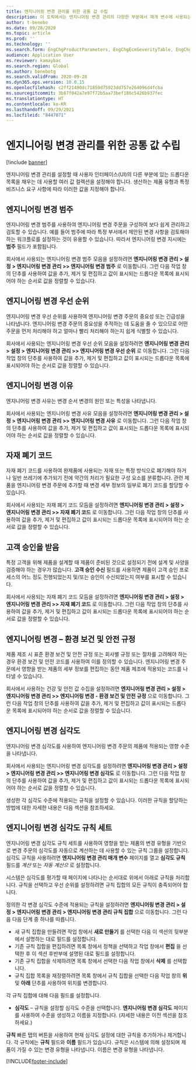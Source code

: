 ```yaml
---
title: 엔지니어링 변경 관리를 위한 공통 값 수립
description: 이 토픽에서는 엔지니어링 변경 관리의 다양한 부분에서 매개 변수에 사용되는 공통 값을 설정하는 방법에 대해 설명합니다.
author: t-benebo
ms.date: 09/28/2020
ms.topic: article
ms.prod: ''
ms.technology: ''
ms.search.form: EngChgProductParameters, EngChgEcmSeverityTable, EngChgEcmSeverityRuleSet, EngChgEcmSeverityLookup,EngChgEcmSeverityChart,EngChgEcmRequestSeverityChart,EngChgEcmPriorityTable, EngChgEcmPriorityLookup, EngChgEcmPriorityChart, EngChgEcmMaterialDisposition, EngChgEcmEH
audience: Application User
ms.reviewer: kamaybac
ms.search.region: Global
ms.author: benebotg
ms.search.validFrom: 2020-09-28
ms.dyn365.ops.version: 10.0.15
ms.openlocfilehash: c2ff21490dc71859d75923dd757e264096d4fcba
ms.sourcegitcommit: 3b87f042a7e97f72b5aa73bef186c5426b937fec
ms.translationtype: HT
ms.contentlocale: ko-KR
ms.lasthandoff: 09/29/2021
ms.locfileid: "8447871"
---
```

# <a name="establish-common-values-for-engineering-change-management"></a>엔지니어링 변경 관리를 위한 공통 값 수립

[!include [banner](../includes/banner.md)]

엔지니어링 변경 관리를 설정할 때 사용자 인터페이스(UI)의 다른 부분에 있는 드롭다운 목록을 채우는 데 사용할 여러 값 컬렉션을 설정해야 합니다. 생산하는 제품 유형과 특정 비즈니스 요구 사항에 따라 이러한 값을 지정해야 합니다.

## <a name="engineering-change-categories"></a>엔지니어링 변경 범주

엔지니어링 변경 범주를 사용하여 엔지니어링 변경 주문을 구성하여 보다 쉽게 관리하고 검토할 수 있습니다. 예를 들어 범주에 따라 특정 부서에서 제안된 변경 사항을 검토해야 하는 워크플로를 설정하는 것이 유용할 수 있습니다. 따라서 엔지니어링 변경 지시에는 **범주** 필드가 포함됩니다.

회사에서 사용되는 엔지니어링 변경 범주 모음을 설정하려면 **엔지니어링 변경 관리 \> 설정 \> 엔지니어링 변경 관리 \>> 엔지니어링 변경 범주** 로 이동합니다. 그런 다음 작업 창의 단추를 사용하여 값을 추가, 제거 및 편집하고 값이 표시되는 드롭다운 목록에 표시되어야 하는 순서로 값을 정렬할 수 있습니다.

## <a name="engineering-change-priorities"></a>엔지니어링 변경 우선 순위

엔지니어링 변경 우선 순위를 사용하여 엔지니어링 변경 주문의 중요성 또는 긴급성을 나타냅니다. 엔지니어링 변경 주문의 중요성을 추적하는 데 도움을 줄 수 있으므로 어떤 주문을 먼저 처리해야 하고 얼마나 빨리 처리해야 하는지 쉽게 식별할 수 있습니다.

회사에서 사용되는 엔지니어링 변경 우선 순위 모음을 설정하려면 **엔지니어링 변경 관리 \> 설정 \> 엔지니어링 변경 관리 \>> 엔지니어링 변경 우선 순위** 로 이동합니다. 그런 다음 작업 창의 단추를 사용하여 값을 추가, 제거 및 편집하고 값이 표시되는 드롭다운 목록에 표시되어야 하는 순서로 값을 정렬할 수 있습니다.

## <a name="engineering-change-reasons"></a>엔지니어링 변경 이유

엔지니어링 변경 사유는 변경 순서 변경의 원인 또는 특성을 나타냅니다.

회사에서 사용되는 엔지니어링 변경 사유 모음을 설정하려면 **엔지니어링 변경 관리 \> 설정 \> 엔지니어링 변경 관리 \>> 엔지니어링 변경 사유** 로 이동합니다. 그런 다음 작업 창의 단추를 사용하여 값을 추가, 제거 및 편집하고 값이 표시되는 드롭다운 목록에 표시되어야 하는 순서로 값을 정렬할 수 있습니다.

## <a name="material-disposal-codes"></a>자재 폐기 코드

자재 폐기 코드를 사용하여 완제품에 사용되는 자재 또는 특정 방식으로 폐기해야 하거나 일반 쓰레기에 추가되기 전에 약간의 처리가 필요한 구성 요소를 분류합니다. 관련 제품을 엔지니어링 변경 주문에 추가할 때 변경 세부 정보의 일부로 폐기 코드를 할당할 수 있습니다.

회사에서 사용되는 자재 폐기 코드 모듬을 설정하려면 **엔지니어링 변경 관리 \> 설정 \> 엔지니어링 변경 관리 \>> 자재 폐기 코드** 로 이동합니다. 그런 다음 작업 창의 단추를 사용하여 값을 추가, 제거 및 편집하고 값이 표시되는 드롭다운 목록에 표시되어야 하는 순서로 값을 정렬할 수 있습니다.

## <a name="received-customer-approval"></a>고객 승인을 받음

특정 고객을 위해 제품을 설계할 때 제품이 준비된 것으로 설정되기 전에 설계 및 사양을 검증해야 하는 경우가 많습니다. **고객 승인 수신** 필드를 사용하면 제품이 고객 승인 프로세스의 어느 정도 진행되었는지 및/또는 승인이 수신되었는지 여부를 표시할 수 있습니다.

회사에서 사용되는 자재 폐기 코드 모듬을 설정하려면 **엔지니어링 변경 관리 \> 설정 \> 엔지니어링 변경 관리 \>> 자재 폐기 코드** 로 이동합니다. 그런 다음 작업 창의 단추를 사용하여 값을 추가, 제거 및 편집하고 값이 표시되는 드롭다운 목록에 표시되어야 하는 순서로 값을 정렬할 수 있습니다.

## <a name="engineering-change--environmental-health-and-safety-codes"></a>엔지니어링 변경 – 환경 보건 및 안전 규정

제품 제조 시 표준 환경 보건 및 안전 규정 또는 회사별 규정 또는 절차를 고려해야 하는 경우 환경 보건 및 안전 코드를 사용하여 이를 정의할 수 있습니다. 엔지니어링 변경 주문에서 영향을 받는 제품의 세부 정보를 편집하는 동안 제품 제조에 적용되는 코드를 나타낼 수 있습니다.

회사에서 사용하는 건강 및 안전 값 수집을 설정하려면 **엔지니어링 변경 관리 \> 설정 \> 엔지니어링 변경 관리 \>> 엔지니어링 변경 - 환경 보건 및 안전 규정** 으로 이동합니다. 그런 다음 작업 창의 단추를 사용하여 값을 추가, 제거 및 편집하고 값이 표시되는 드롭다운 목록에 표시되어야 하는 순서로 값을 정렬할 수 있습니다.

## <a name="engineering-change-severities"></a>엔지니어링 변경 심각도

엔지니어링 변경 심각도를 사용하여 엔지니어링 변경 주문의 제품에 적용되는 영향 수준을 나타냅니다.

회사에서 사용되는 엔지니어링 변경 심각도를 설정하려면 **엔지니어링 변경 관리 \> 설정 \> 엔지니어링 변경 관리 \>> 엔지니어링 변경 심각도** 로 이동합니다. 그런 다음 작업 창의 단추를 사용하여 값을 추가, 제거 및 편집하고 값이 표시되는 드롭다운 목록에 표시되어야 하는 순서로 값을 정렬할 수 있습니다.

생성한 각 심각도 수준에 적용되는 규칙을 설정할 수 있습니다. 이러한 규칙을 할당하는 방법에 대한 자세한 내용은 다음 섹션을 참조하세요.

## <a name="engineering-change-severity-rule-sets"></a>엔지니어링 변경 심각도 규칙 세트

엔지니어링 변경 심각도 규칙 세트를 사용하여 영향을 받는 제품의 변경 유형을 기반으로 변경 주문의 심각도를 자동으로 계산하는 데 사용할 수 있는 규칙 그룹을 설정합니다. 심각도 규칙을 사용하려면 **엔지니어링 변경 관리 매개 변수** 페이지를 열고 **심각도 규칙** 필드를 *계산* 또는 *자동 계산으* 로 설정합니다.

시스템은 심각도를 평가할 때 페이지에 나타나는 순서대로 위에서 아래로 규칙을 처리합니다. 규칙을 선택하고 우선 순위를 설정하려면 규칙 집합의 모든 규칙이 충족되어야 합니다.

정의한 각 변경 심각도 수준에 적용되는 규칙을 설정하려면 **엔지니어링 변경 관리 \> 설정 \> 엔지니어링 변경 관리 \> 엔지니어링 변경 관리 규칙 집합** 으로 이동합니다. 그런 다음 다음 단계 중 하나를 따릅니다.

- 새 규칙 집합을 만들려면 작업 창에서 **새로 만들기** 를 선택한 다음 이 섹션의 뒷부분에서 설명하는 대로 필드를 설정합니다.
- 기존 규칙 집합을 편집하려면 목록 창에서 정책을 선택하고 작업 창에서 **편집** 을 선택한 후 이 섹션 후반부에 설명된 대로 필드를 설정합니다.
- 기존 규칙 집합을 삭제하려면 목록 창에서 선택한 다음 작업 창에서 **삭제** 를 선택합니다.
- 규칙 집합 목록을 재정렬하려면 목록 창에서 규칙 집합을 선택한 다음 작업 창의 **위** 및 **아래** 단추를 사용하여 위치를 변경합니다.

각 규칙 집합에 대해 다음 필드를 설정합니다.

- **심각도** – 규칙을 설정할 심각도 수준을 선택합니다. **엔지니어링 변경 심각도** 페이지를 사용하여 수준을 생성하고 이름을 지정합니다. (자세한 내용은 이전 섹션을 참조하세요.)

**규칙** 빠른 탭의 버튼을 사용하여 현재 심각도 설정에 대한 규칙을 추가하거나 제거합니다. 각 규칙에는 **규칙** 필드와 **이름** 필드가 있습니다. 규칙은 시스템에 의해 설정되며 제품이 가질 수 있는 변경 유형을 나타냅니다. 이름은 변경 유형을 나타냅니다.


[!INCLUDE[footer-include](../../includes/footer-banner.md)]